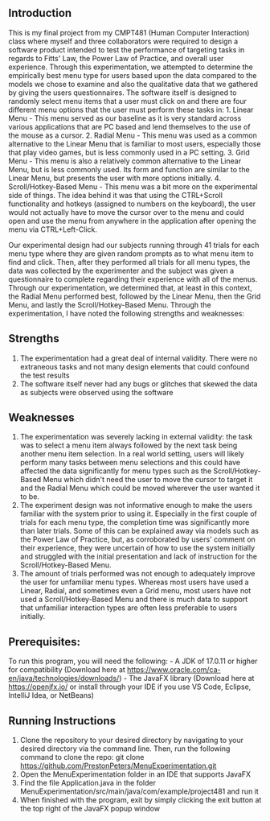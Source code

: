 ## Introduction
   This is my final project from my CMPT481 (Human Computer Interaction) class where myself and three collaborators were required to design a software product
   intended to test the performance of targeting tasks in regards to Fitts' Law, the Power Law of Practice, and overall user experience. Through this 
   experimentation, we attempted to determine the empirically best menu type for users based upon the data compared to the models we chose to examine and also
   the qualitative data that we gathered by giving the users questionnaires. The software itself is designed to randomly select menu items that a user must click 
   on and there are four different menu options that the user must perform these tasks in:
      1. Linear Menu - This menu served as our baseline as it is very standard across various applications that are PC based and lend themselves to the use of
         the mouse as a cursor.
      2. Radial Menu - This menu was used as a common alternative to the Linear Menu that is familiar to most users, especially those that play video games, but
         is less commonly used in a PC setting.
      3. Grid Menu - This menu is also a relatively common alternative to the Linear Menu, but is less commonly used. Its form and function are similar to the
         Linear Menu, but presents the user with more options initially.
      4. Scroll/Hotkey-Based Menu - This menu was a bit more on the experimental side of things. The idea behind it was that using the CTRL+Scroll functionality
         and hotkeys (assigned to numbers on the keyboard), the user would not actually have to move the cursor over to the menu and could open and use the menu
         from anywhere in the application after opening the menu via CTRL+Left-Click.

  Our experimental design had our subjects running through 41 trials for each menu type where they are given random prompts as to what menu item to find and click.
  Then, after they performed all trials for all menu types, the data was collected by the experimenter and the subject was given a questionnaire to complete regarding
  their experience with all of the menus. Through our experimentation, we determined that, at least in this context, the Radial Menu performed best, followed by the
  Linear Menu, then the Grid Menu, and lastly the Scroll/Hotkey-Based Menu. Through the experimentation, I have noted the following strengths and weaknesses:

  ## Strengths
   1. The experimentation had a great deal of internal validity. There were no extraneous tasks and not many design elements that could confound the test results
   2. The software itself never had any bugs or glitches that skewed the data as subjects were observed using the software

  ## Weaknesses
   1. The experimentation was severely lacking in external validity: the task was to select a menu item always followed by the next task being another menu item
      selection. In a real world setting, users will likely perform many tasks between menu selections and this could have affected the data significantly for
      menu types such as the Scroll/Hotkey-Based Menu which didn't need the user to move the cursor to target it and the Radial Menu which could be moved wherever
      the user wanted it to be.
   2. The experiment design was not informative enough to make the users familiar with the system prior to using it. Especially in the first couple of trials for
      each menu type, the completion time was significantly more than later trials. Some of this can be explained away via models such as the Power Law of Practice,
      but, as corroborated by users' comment on their experience, they were uncertain of how to use the system initially and struggled with the initial presentation
      and lack of instruction for the Scroll/Hotkey-Based Menu.
   3. The amount of trials performed was not enough to adequately improve the user for unfamiliar menu types. Whereas most users have used a Linear, Radial, and
      sometimes even a Grid menu, most users have not used a Scroll/Hotkey-Based Menu and there is much data to support that unfamiliar interaction types are often
      less preferable to users initially.
     
## Prerequisites:
   To run this program, you will need the following:
     - A JDK of 17.0.11 or higher for compatibility (Download here at https://www.oracle.com/ca-en/java/technologies/downloads/)
     - The JavaFX library (Download here at https://openjfx.io/ or install through your IDE if you use VS Code, Eclipse, IntelliJ Idea, or NetBeans)

## Running Instructions

   1. Clone the repository to your desired directory by navigating to your desired directory via the command line. Then, run the following command to clone the repo:
         git clone https://github.com/PrestonPeters/MenuExperimentation.git
   2. Open the MenuExperimentation folder in an IDE that supports JavaFX
   3. Find the file Application.java in the folder MenuExperimentation/src/main/java/com/example/project481 and run it
   4. When finished with the program, exit by simply clicking the exit button at the top right of the JavaFX popup window
